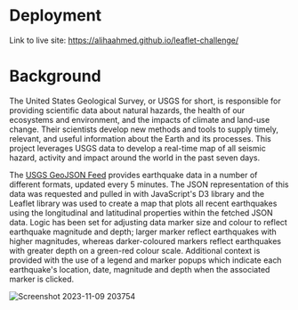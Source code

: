 # Deployment
Link to live site: https://alihaahmed.github.io/leaflet-challenge/

# Background 
The United States Geological Survey, or USGS for short, is responsible for providing scientific data about natural hazards, the health of our ecosystems and environment, and the impacts of climate and land-use change. Their scientists develop new methods and tools to supply timely, relevant, and useful information about the Earth and its processes. This project leverages USGS data to develop a real-time map of all seismic hazard, activity and impact around the world in the past seven days.

The [USGS GeoJSON Feed](https://earthquake.usgs.gov/earthquakes/feed/v1.0/geojson.php) provides earthquake data in a number of different formats, updated every 5 minutes. The JSON representation of this data was requested and pulled in with JavaScript's D3 library and the Leaflet library was used to create a map that plots all recent earthquakes using the longitudinal and latitudinal properties within the fetched JSON data. Logic has been set for adjusting data marker size and colour to reflect earthquake magnitude and depth; larger marker reflect earthquakes with higher magnitudes, whereas darker-coloured markers reflect earthquakes with greater depth on a green-red colour scale. Additional context is provided with the use of a legend and marker popups which indicate each earthquake's location, date, magnitude and depth when the associated marker is clicked.

![Screenshot 2023-11-09 203754](https://github.com/alihaahmed/leaflet-challenge/assets/131709158/2e129be1-618e-456c-a732-99f4c9bb6241)
